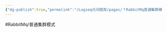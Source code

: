 ```yaml
---
{"dg-publish":true,"permalink":"/Logseq元问题库/pages/？RabbitMq普通集群模式/","dgPassFrontmatter":true}
---
```


#RabbitMq/普通集群模式